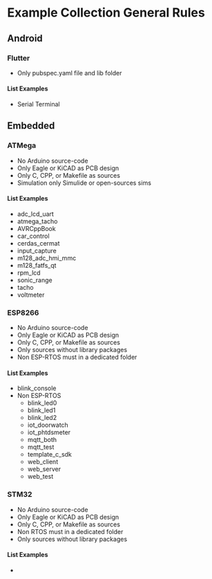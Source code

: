 # Example Collection General Rules

## Android

### Flutter
- Only pubspec.yaml file and lib folder

#### List Examples
- Serial Terminal

## Embedded

### ATMega
- No Arduino source-code
- Only Eagle or KiCAD as PCB design
- Only C, CPP, or Makefile as sources
- Simulation only Simulide or open-sources sims

#### List Examples
- adc_lcd_uart
- atmega_tacho
- AVRCppBook
- car_control
- cerdas_cermat
- input_capture
- m128_adc_hmi_mmc
- m128_fatfs_qt
- rpm_lcd
- sonic_range
- tacho
- voltmeter

### ESP8266
- No Arduino source-code
- Only Eagle or KiCAD as PCB design
- Only C, CPP, or Makefile as sources
- Only sources without library packages
- Non ESP-RTOS must in a dedicated folder

#### List Examples
- blink_console
- Non ESP-RTOS
	+ blink_led0
	+ blink_led1
	+ blink_led2
	+ iot_doorwatch
	+ iot_phtdsmeter
	+ mqtt_both
	+ mqtt_test
	+ template_c_sdk
	+ web_client
	+ web_server
	+ web_test

### STM32
- No Arduino source-code
- Only Eagle or KiCAD as PCB design
- Only C, CPP, or Makefile as sources
- Non RTOS must in a dedicated folder
- Only sources without library packages

#### List Examples
- 